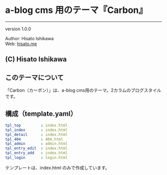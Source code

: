 # a-blog cms 用のテーマ『Carbon』

---
version 1.0.0

Author: Hisato Ishikawa    
Web: [hisato.me](https://hisato.me/)

(C) Hisato Ishikawa
---

## このテーマについて

「Carbon（カーボン）」は、a-blog cms用のテーマ。2カラムのブログスタイルです。

## 構成（template.yaml）

```yaml
tpl_top         : index.html
tpl_index       : index.html
tpl_detail      : index.html
tpl_404         : 404.html
tpl_admin       : admin.html
tpl_entry_edit  : index.html
tpl_entry_add   : index.html
tpl_login       : login.html
```

テンプレートは、index.html のみで作成しています。   